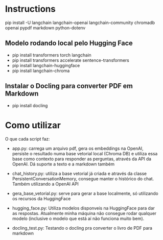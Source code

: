 # Instructions
pip install -U langchain langchain-openai langchain-community chromadb openai pypdf markdown python-dotenv



## Modelo rodando local pelo Hugging Face
- pip install transformers torch langchain
- pip install transformers accelerate sentence-transformers
- pip install langchain-huggingface 
- pip install langchain-chroma 


## Instalar o Docling para converter PDF em Markdown
- pip install docling

# Como utilizar
O que cada script faz:

- app.py: carrega um arquivo pdf, gera os embeddings na OpenAI, persiste o resultado numa base vetorial local (Chroma DB) e utiliza essa base como contexto para responder as perguntas, através da API da OpenAI. Dá suporte a texto e a markdown também

- chat_history.py: utiliza a base vetorial já criada e através da classe PersistentConversationMemory, consegue manter o histórico do chat. Também utilizando a OpenAI API

- gera_base_vetorial.py: serve para gerar a base localmente, só utilizando os recursos da HuggingFace

- hugging_face.py: Utiliza modelos disponveis na HuggingFace para dar as respostas. Atualmente minha máquina não consegue rodar qualquer modelo (inclusive o modelo que está aí não funciona muito bem).

- docling_test.py: Testando o docling pra converter o livro de PDF para markdown

